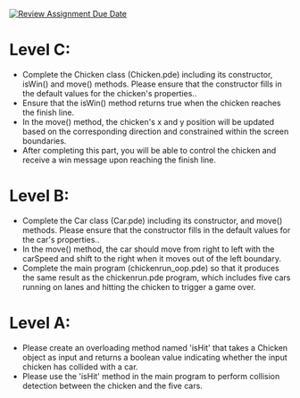 [![Review Assignment Due Date](https://classroom.github.com/assets/deadline-readme-button-24ddc0f5d75046c5622901739e7c5dd533143b0c8e959d652212380cedb1ea36.svg)](https://classroom.github.com/a/jllLcKTV)
# Level C:
- Complete the Chicken class (Chicken.pde) including its constructor, isWin() and move() methods.
Please ensure that the constructor fills in the default values for the chicken's properties..
- Ensure that the isWin() method returns true when the chicken reaches the finish line.
- In the move() method, the chicken's x and y position will be updated based on the corresponding direction and constrained within the screen boundaries.
- After completing this part, you will be able to control the chicken and receive a win message upon reaching the finish line.

# Level B:
- Complete the Car class (Car.pde) including its constructor, and move() methods.
Please ensure that the constructor fills in the default values for the car's properties..
- In the move() method, the car should move from right to left with the carSpeed and shift to the right when it moves out of the left boundary.
- Complete the main program (chickenrun_oop.pde) so that it produces the same result as the chickenrun.pde program, which includes five cars running on lanes and hitting the chicken to trigger a game over. 

# Level A:
- Please create an overloading method named 'isHit' that takes a Chicken object as input and returns a boolean value indicating whether the input chicken has collided with a car.
- Please use the 'isHit' method in the main program to perform collision detection between the chicken and the five cars.
